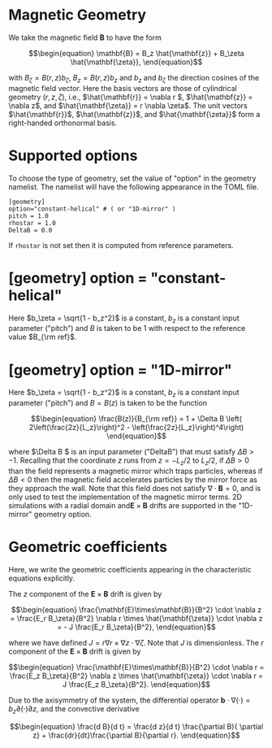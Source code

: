 Magnetic Geometry
===============================================

We take the magnetic field $\mathbf{B}$ to have the form 
```math
\begin{equation}
\mathbf{B} = B_z \hat{\mathbf{z}} + B_\zeta \hat{\mathbf{\zeta}},
\end{equation}
```
with $B_\zeta = B(r,z) b_\zeta$, $B_z = B(r,z) b_z$ and $b_z$ and $b_\zeta$ the direction cosines of the magnetic field vector.
Here the basis vectors are those of cylindrical geometry $(r,z,\zeta)$, i.e.,
$\hat{\mathbf{r}} = \nabla r $, $\hat{\mathbf{z}} = \nabla z$, 
and $\hat{\mathbf{\zeta}} = r \nabla \zeta$. The unit vectors $\hat{\mathbf{r}}$, $\hat{\mathbf{z}}$, and $\hat{\mathbf{\zeta}}$
form a right-handed orthonormal basis.

Supported options
===============================================

To choose the type of geometry, set the value of "option" in the geometry namelist. The namelist will have the following appearance in the TOML file.
```
[geometry]
option="constant-helical" # ( or "1D-mirror" )
pitch = 1.0
rhostar = 1.0
DeltaB = 0.0
```
If `rhostar` is not set then it is computed from reference parameters.

[geometry] option = "constant-helical"
===============================================
Here $b_\zeta = \sqrt{1 - b_z^2}$ is a constant, $b_z$ is a constant input parameter ("pitch") and $B$ is taken to be 1 with respect to the reference value $B_{\rm ref}$.

[geometry] option = "1D-mirror"
===============================================
Here $b_\zeta = \sqrt{1 - b_z^2}$ is a constant, $b_z$ is a constant input parameter ("pitch") and $B = B(z)$ is taken to be 
the function 
```math
\begin{equation}
\frac{B(z)}{B_{\rm ref}} = 
    1 + \Delta B \left( 2\left(\frac{2z}{L_z}\right)^2 - \left(\frac{2z}{L_z}\right)^4\right)
\end{equation}
```
where $\Delta B $ is an input parameter ("DeltaB") that must satisfy $\Delta B > -1$.
Recalling that the coordinate $z$ runs from 
$z = -L_z/2$ to $L_z/2$,
if $\Delta B > 0$ than the field represents a magnetic mirror which traps particles,
whereas if $\Delta B < 0$ then the magnetic field accelerates particles
by the mirror force as they approach the wall.
Note that this field does not satisfy $\nabla \cdot \mathbf{B} = 0$, and is
only used to test the implementation of the magnetic mirror terms. 2D simulations with a radial domain and$\mathbf{E}\times\mathbf{B}$ drifts are supported in the "1D-mirror"
geometry option.

Geometric coefficients
===============================================
Here, we write the geometric coefficients appearing in the characteristic equations
explicitly.

The $z$ component of the $\mathbf{E}\times\mathbf{B}$ drift is given by
```math
\begin{equation} \frac{\mathbf{E}\times\mathbf{B}}{B^2} \cdot \nabla z = \frac{E_r B_\zeta}{B^2} \nabla r \times \hat{\mathbf{\zeta}} \cdot \nabla z 
= - J \frac{E_r B_\zeta}{B^2},
\end{equation}
```
where we have defined $J = r \nabla r \times \nabla z \cdot \nabla \zeta$.
Note that $J$ is dimensionless.
The $r$ component of the $\mathbf{E}\times\mathbf{B}$ drift is given by
```math
\begin{equation} \frac{\mathbf{E}\times\mathbf{B}}{B^2} \cdot \nabla r = \frac{E_z B_\zeta}{B^2} \nabla z \times \hat{\mathbf{\zeta}} \cdot \nabla r 
=  J \frac{E_z B_\zeta}{B^2}.
\end{equation}
```
Due to the axisymmetry of the system, the differential operator
 $\mathbf{b} \cdot \nabla (\cdot)  = b_z \partial {(\cdot)}{\partial z}$,
 and the convective derivative
```math
\begin{equation}
\frac{d B}{d t} = \frac{d z}{d t} \frac{\partial B}{ \partial z} + \frac{dr}{dt}\frac{\partial B}{\partial r}.
\end{equation}
```
